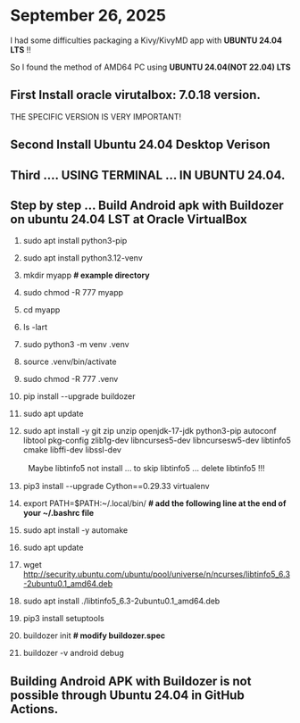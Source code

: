 # September 26, 2025 

I had some difficulties packaging a Kivy/KivyMD app with <b>UBUNTU 24.04 LTS</b> !!

So I found the method of AMD64 PC using <b>UBUNTU 24.04(NOT 22.04) LTS</b>

## First Install oracle virutalbox: 7.0.18 version. 

THE SPECIFIC VERSION IS VERY IMPORTANT!

## Second Install Ubuntu 24.04 Desktop Verison

## Third .... USING TERMINAL ... IN UBUNTU 24.04.

## Step by step ... Build Android apk with Buildozer on ubuntu 24.04 LST at Oracle VirtualBox

1. sudo apt install python3-pip

2. sudo apt install python3.12-venv

3. mkdir myapp                  <b> # example directory </b>

4. sudo chmod -R 777 myapp

5. cd myapp

6. ls -lart

7. sudo python3 -m venv .venv

8. source .venv/bin/activate

9. sudo chmod -R 777 .venv

10. pip install --upgrade buildozer

11. sudo apt update

12. sudo apt install -y git zip unzip openjdk-17-jdk python3-pip autoconf libtool pkg-config zlib1g-dev libncurses5-dev libncursesw5-dev libtinfo5 cmake libffi-dev libssl-dev

　　 Maybe libtinfo5 not install ... to skip libtinfo5 ... delete libtinfo5 !!!

13. pip3 install --upgrade Cython==0.29.33 virtualenv       

14. export PATH=$PATH:~/.local/bin/                         <b># add the following line at the end of your ~/.bashrc file</b>

15. sudo apt install -y automake

16. sudo apt update

17. wget http://security.ubuntu.com/ubuntu/pool/universe/n/ncurses/libtinfo5_6.3-2ubuntu0.1_amd64.deb

18. sudo apt install ./libtinfo5_6.3-2ubuntu0.1_amd64.deb

19. pip3 install setuptools

20. buildozer init                                          <b># modify buildozer.spec</b>

21. buildozer -v android debug


## Building Android APK with Buildozer is not possible through Ubuntu 24.04 in GitHub Actions.
